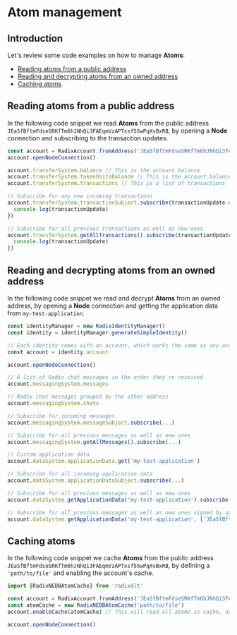 # Atom management

## Introduction

Let's review some code examples on how to manage **Atoms**:

* [Reading atoms from a public address](atom-management.md#reading-atoms-from-a-public-address)
* [Reading and decrypting atoms from an owned address](atom-management.md#reading-and-decrypting-atoms-from-an-owned-address)
* [Caching atoms](atom-management.md#caching-atoms)

## Reading atoms from a public address

In the following code snippet we read **Atoms** from the public address `JEaSfBftmFdseSRKfTm6hJNhQi3FAEqmVzAPTxsf55wPqXvBxRB`, by opening a **Node** connection and subscribing to the transaction updates.

```javascript
const account = RadixAccount.fromAddress('JEaSfBftmFdseSRKfTm6hJNhQi3FAEqmVzAPTxsf55wPqXvBxRB')
account.openNodeConnection()

account.transferSystem.balance // This is the account balance
account.transferSystem.tokenUnitsBalance // This is the account balance in token units
account.transferSystem.transactions // This is a list of transactions 

// Subscribe for any new incoming transactions
account.transferSystem.transactionSubject.subscribe(transactionUpdate => {
  console.log(transactionUpdate)
})

// Subscribe for all previous transactions as well as new ones
account.transferSystem.getAllTransactions().subscribe(transactionUpdate => {
  console.log(transactionUpdate)
})
```

## Reading and decrypting atoms from an owned address

In the following code snippet we read and decrypt **Atoms** from an owned address, by opening a **Node** connection and getting the application data from `my-test-application`.

```javascript
const identityManager = new RadixIdentityManager()
const identity = identityManager.generateSimpleIdentity()

// Each identity comes with an account, which works the same as any account, but can also decrypt encrypted messages
const account = identity.account

account.openNodeConnection() 

// A list of Radix chat messages in the order they're received
account.messagingSystem.messages 

// Radix chat messages grouped by the other address
account.messagingSystem.chats 

// Subscribe for incoming messages
account.messagingSystem.messageSubject.subscribe(...)

// Subscribe for all previous messages as well as new ones
account.messagingSystem.getAllMessages().subscribe(...)

// Custom application data 
account.dataSystem.applicationData.get('my-test-application')

// Subscribe for all incoming application data
account.dataSystem.applicationDataSubject.subscribe(...)

// Subscribe for all previous messages as well as new ones
account.dataSystem.getApplicationData('my-test-application').subscribe(...)

// Subscribe for all previous messages as well as new ones signed by specific addresses
account.dataSystem.getApplicationData('my-test-application', ['JEaSfBftmFdseSRKfTm6hJNhQi3FAEqmVzAPTxsf55wPqXvBxRB']).subscribe(...)
```

## Caching atoms

In the following code snippet we cache **Atoms** from the public address `JEaSfBftmFdseSRKfTm6hJNhQi3FAEqmVzAPTxsf55wPqXvBxRB`, by defining a `'path/to/file'` and enabling the account's cache.

```javascript
import {RadixNEDBAtomCache} from 'radixdlt'

const account = RadixAccount.fromAddress('JEaSfBftmFdseSRKfTm6hJNhQi3FAEqmVzAPTxsf55wPqXvBxRB')
const atomCache = new RadixNEDBAtomCache('path/to/file')
account.enableCache(atomCache) // This will read all atoms in cache, as well as store new ones in the future

account.openNodeConnection()
```

